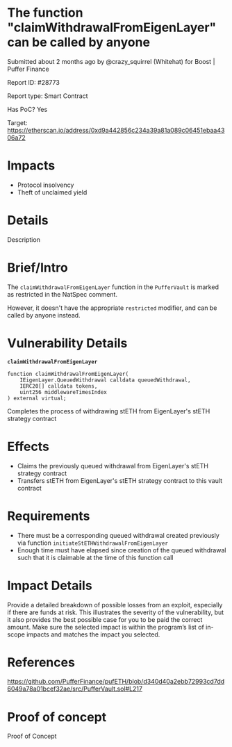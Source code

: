# The function "claimWithdrawalFromEigenLayer" can be called by anyone
Submitted about 2 months ago by @crazy_squirrel (Whitehat) for Boost | Puffer Finance

Report ID: #28773

Report type: Smart Contract

Has PoC? Yes

Target: https://etherscan.io/address/0xd9a442856c234a39a81a089c06451ebaa4306a72

# Impacts
- Protocol insolvency
- Theft of unclaimed yield

# Details
Description

# Brief/Intro
The `claimWithdrawalFromEigenLayer` function in the `PufferVault` is marked as restricted in the NatSpec comment.

However, it doesn't have the appropriate `restricted` modifier, and can be called by anyone instead.

# Vulnerability Details

**`claimWithdrawalFromEigenLayer`**

```
function claimWithdrawalFromEigenLayer(
    IEigenLayer.QueuedWithdrawal calldata queuedWithdrawal,
    IERC20[] calldata tokens,
    uint256 middlewareTimesIndex
) external virtual;
```

Completes the process of withdrawing stETH from EigenLayer's stETH strategy contract

# Effects

- Claims the previously queued withdrawal from EigenLayer's stETH strategy contract
- Transfers stETH from EigenLayer's stETH strategy contract to this vault contract

# Requirements

- There must be a corresponding queued withdrawal created previously via function `initiateStETHWithdrawalFromEigenLayer`
- Enough time must have elapsed since creation of the queued withdrawal such that it is claimable at the time of this function call

# Impact Details
Provide a detailed breakdown of possible losses from an exploit, especially if there are funds at risk. This illustrates the severity of the vulnerability, but it also provides the best possible case for you to be paid the correct amount. Make sure the selected impact is within the program’s list of in-scope impacts and matches the impact you selected.

# References
https://github.com/PufferFinance/pufETH/blob/d340d40a2ebb72993cd7dd6049a78a01bcef32ae/src/PufferVault.sol#L217

# Proof of concept
Proof of Concept

